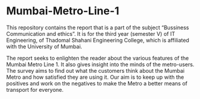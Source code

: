 # Mumbai-Metro-Line-1

This repository contains the report that is a part of the subject “Bussiness Communication and ethics”. It is for the third year (semester V) of IT Engineering, of Thadomal Shahani Engineering College, which is affiliated with the University of Mumbai.

The report seeks to enlighten the reader about the various features of the Mumbai Metro Line 1. It also gives insight into the minds of the metro-users. The survey aims to find out what the customers think about the Mumbai Metro and how satisfied they are using it. Our aim is to keep up with the positives and work on the negatives to make the Metro a better means of transport for everyone.
